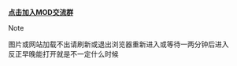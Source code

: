 [**点击加入MOD交流群**](https://qm.qq.com/q/YzWMfqe9kQ)
> [!NOTE]
> 图片或网站加载不出请刷新或退出浏览器重新进入或等待一两分钟后进入<br>反正早晚能打开就是不一定什么时候